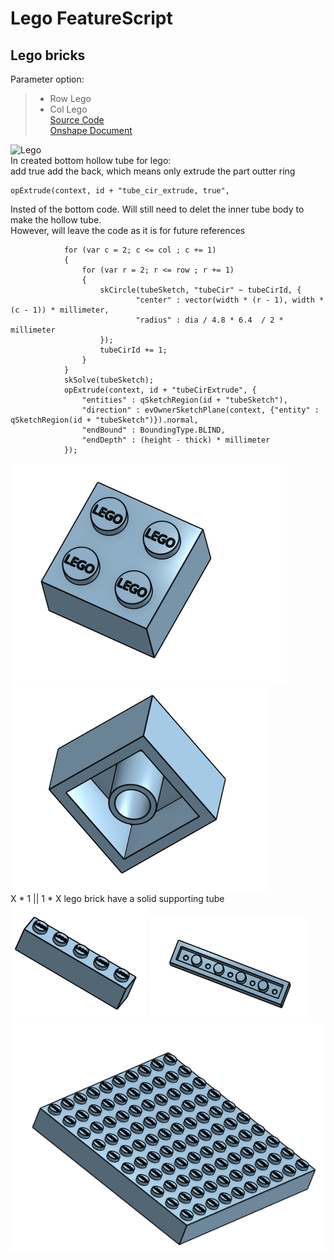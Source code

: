 # Lego FeatureScript


## Lego bricks
Parameter option:
>   * Row Lego
>   * Col Lego\
[Source Code](https://github.com/JCTGY/onshape_CAD_FeatureScript/blob/master/legoBricks.fs)\
[Onshape Document](https://cad.onshape.com/documents/da6b009e9c013270aeae4cd8/w/05c0f5a10696f0c50747bc21/e/385ac05fe04a705f8d000c23)

![Lego](https://user-images.githubusercontent.com/46547632/60761377-ec34c600-9ffb-11e9-8d17-fe38b507a6f4.gif)\
In created bottom hollow tube for lego: \
add true add the back, which means only extrude the part outter ring
```
opExtrude(context, id + "tube_cir_extrude, true",
```
Insted of the bottom code. Will still need to delet the inner tube body to make the hollow tube.\
However, will leave the code as it is for future references
```
            for (var c = 2; c <= col ; c += 1)
            {
                for (var r = 2; r <= row ; r += 1)
                {
                    skCircle(tubeSketch, "tubeCir" ~ tubeCirId, {
                            "center" : vector(width * (r - 1), width * (c - 1)) * millimeter,
                            "radius" : dia / 4.8 * 6.4  / 2 * millimeter
                    });
                    tubeCirId += 1;
                }
            }
            skSolve(tubeSketch);
            opExtrude(context, id + "tubeCirExtrude", {
                "entities" : qSketchRegion(id + "tubeSketch"),
                "direction" : evOwnerSketchPlane(context, {"entity" : qSketchRegion(id + "tubeSketch")}).normal,
                "endBound" : BoundingType.BLIND,
                "endDepth" : (height - thick) * millimeter
            });
```

![2 X 2 Lego.png](/image/2X2_Lego.png)
![2 X 2 Lego.png](/image/2X2_Lego_Back.png)\
X * 1 || 1 * X lego brick have a solid supporting tube\
![5 X 1 Lego.png](/image/5X1_Lego.png)
![5 X 1 Lego.png](/image/5X1_Lego_Back.png)
![10 X 10 Lego.png](/image/10X10_Lego.png)
